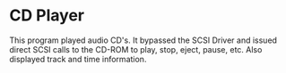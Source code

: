 # CD Player

This program played audio CD's. It bypassed the SCSI Driver and issued direct SCSI calls to the CD-ROM to play, stop, eject, pause, etc. Also displayed track and time information.
